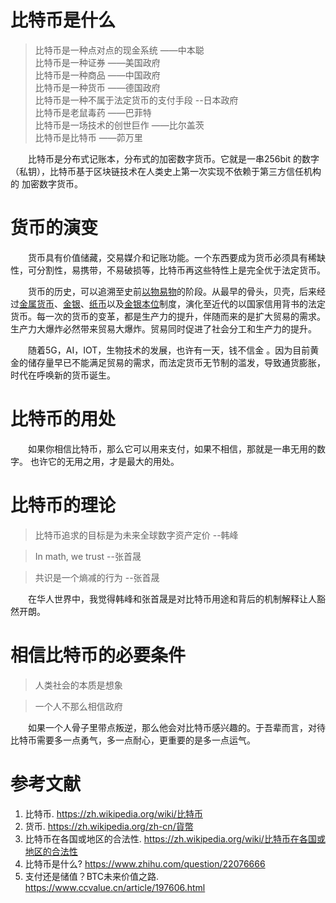 # 比特币是什么

>比特币是一种点对点的现金系统  ——中本聪  
>比特币是一种证券  ——美国政府  
>比特币是一种商品  ——中国政府  
>比特币是一种货币  ——德国政府  
>比特币是一种不属于法定货币的支付手段  --日本政府  
>比特币是老鼠毒药 ——巴菲特  
>比特币是一场技术的创世巨作 ——比尔盖茨  
>比特币是比特币  ——茆万里  

　　比特币是分布式记账本，分布式的加密数字货币。它就是一串256bit 的数字（私钥），比特币基于区块链技术在人类史上第一次实现不依赖于第三方信任机构的 加密数字货币。

# 货币的演变

　　货币具有价值储藏，交易媒介和记账功能。一个东西要成为货币必须具有稀缺性，可分割性，易携带，不易破损等，比特币再这些特性上是完全优于法定货币。

　　货币的历史，可以追溯至史前[以物易物](https://zh.wikipedia.org/wiki/以物易物)的阶段。从最早的骨头，贝壳，后来经过[金属货币](https://zh.wikipedia.org/wiki/金屬貨幣)、[金银](https://zh.wikipedia.org/w/index.php?title=金銀&action=edit&redlink=1)、[纸币](https://zh.wikipedia.org/wiki/紙幣)以及[金银本位](https://zh.wikipedia.org/w/index.php?title=金銀本位&action=edit&redlink=1)制度，演化至近代的以国家信用背书的法定货币。每一次的货币的变革，都是生产力的提升，伴随而来的是扩大贸易的需求。生产力大爆炸必然带来贸易大爆炸。贸易同时促进了社会分工和生产力的提升。

　　随着5G，AI，IOT，生物技术的发展，也许有一天，钱不信金 。因为目前黄金的储存量早已不能满足贸易的需求，而法定货币无节制的滥发，导致通货膨胀，时代在呼唤新的货币诞生。

# 比特币的用处

　　如果你相信比特币，那么它可以用来支付，如果不相信，那就是一串无用的数字。 也许它的无用之用，才是最大的用处。

# 比特币的理论

> 比特币追求的目标是为未来全球数字资产定价  --韩峰

> In math, we trust  --张首晟

> 共识是一个熵减的行为 --张首晟

　　在华人世界中，我觉得韩峰和张首晟是对比特币用途和背后的机制解释让人豁然开朗。

# 相信比特币的必要条件

> 人类社会的本质是想象

> 一个人不那么相信政府

　　如果一个人骨子里带点叛逆，那么他会对比特币感兴趣的。于吾辈而言，对待比特币需要多一点勇气，多一点耐心，更重要的是多一点运气。

# 参考文献

1. 比特币.
<https://zh.wikipedia.org/wiki/比特币>
2. 货币.
<https://zh.wikipedia.org/zh-cn/貨幣>
3. 比特币在各国或地区的合法性.
<https://zh.wikipedia.org/wiki/比特币在各国或地区的合法性>
4. 比特币是什么?
<https://www.zhihu.com/question/22076666>
5. 支付还是储值？BTC未来价值之路.
<https://www.ccvalue.cn/article/197606.html>




















